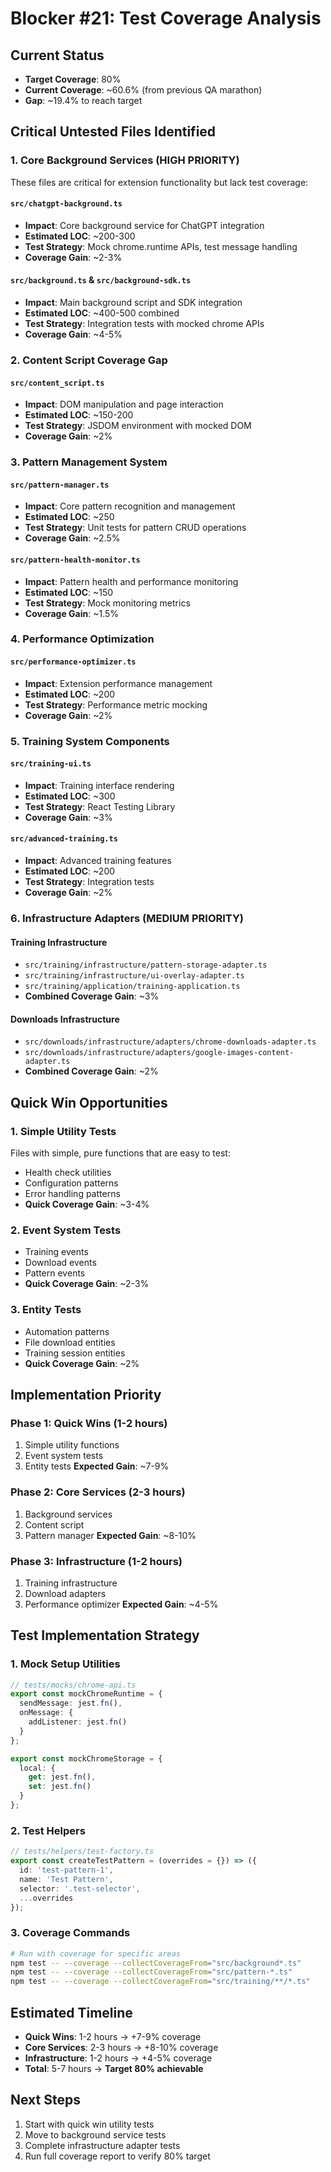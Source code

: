 # Blocker #21: Test Coverage Analysis

## Current Status
- **Target Coverage**: 80%
- **Current Coverage**: ~60.6% (from previous QA marathon)
- **Gap**: ~19.4% to reach target

## Critical Untested Files Identified

### 1. Core Background Services (HIGH PRIORITY)
These files are critical for extension functionality but lack test coverage:

#### `src/chatgpt-background.ts`
- **Impact**: Core background service for ChatGPT integration
- **Estimated LOC**: ~200-300
- **Test Strategy**: Mock chrome.runtime APIs, test message handling
- **Coverage Gain**: ~2-3%

#### `src/background.ts` & `src/background-sdk.ts`
- **Impact**: Main background script and SDK integration
- **Estimated LOC**: ~400-500 combined
- **Test Strategy**: Integration tests with mocked chrome APIs
- **Coverage Gain**: ~4-5%

### 2. Content Script Coverage Gap
#### `src/content_script.ts`
- **Impact**: DOM manipulation and page interaction
- **Estimated LOC**: ~150-200
- **Test Strategy**: JSDOM environment with mocked DOM
- **Coverage Gain**: ~2%

### 3. Pattern Management System
#### `src/pattern-manager.ts`
- **Impact**: Core pattern recognition and management
- **Estimated LOC**: ~250
- **Test Strategy**: Unit tests for pattern CRUD operations
- **Coverage Gain**: ~2.5%

#### `src/pattern-health-monitor.ts`
- **Impact**: Pattern health and performance monitoring
- **Estimated LOC**: ~150
- **Test Strategy**: Mock monitoring metrics
- **Coverage Gain**: ~1.5%

### 4. Performance Optimization
#### `src/performance-optimizer.ts`
- **Impact**: Extension performance management
- **Estimated LOC**: ~200
- **Test Strategy**: Performance metric mocking
- **Coverage Gain**: ~2%

### 5. Training System Components
#### `src/training-ui.ts`
- **Impact**: Training interface rendering
- **Estimated LOC**: ~300
- **Test Strategy**: React Testing Library
- **Coverage Gain**: ~3%

#### `src/advanced-training.ts`
- **Impact**: Advanced training features
- **Estimated LOC**: ~200
- **Test Strategy**: Integration tests
- **Coverage Gain**: ~2%

### 6. Infrastructure Adapters (MEDIUM PRIORITY)
#### Training Infrastructure
- `src/training/infrastructure/pattern-storage-adapter.ts`
- `src/training/infrastructure/ui-overlay-adapter.ts`
- `src/training/application/training-application.ts`
- **Combined Coverage Gain**: ~3%

#### Downloads Infrastructure
- `src/downloads/infrastructure/adapters/chrome-downloads-adapter.ts`
- `src/downloads/infrastructure/adapters/google-images-content-adapter.ts`
- **Combined Coverage Gain**: ~2%

## Quick Win Opportunities

### 1. Simple Utility Tests
Files with simple, pure functions that are easy to test:
- Health check utilities
- Configuration patterns
- Error handling patterns
- **Quick Coverage Gain**: ~3-4%

### 2. Event System Tests
- Training events
- Download events
- Pattern events
- **Quick Coverage Gain**: ~2-3%

### 3. Entity Tests
- Automation patterns
- File download entities
- Training session entities
- **Quick Coverage Gain**: ~2%

## Implementation Priority

### Phase 1: Quick Wins (1-2 hours)
1. Simple utility functions
2. Event system tests
3. Entity tests
**Expected Gain**: ~7-9%

### Phase 2: Core Services (2-3 hours)
1. Background services
2. Content script
3. Pattern manager
**Expected Gain**: ~8-10%

### Phase 3: Infrastructure (1-2 hours)
1. Training infrastructure
2. Download adapters
3. Performance optimizer
**Expected Gain**: ~4-5%

## Test Implementation Strategy

### 1. Mock Setup Utilities
```typescript
// tests/mocks/chrome-api.ts
export const mockChromeRuntime = {
  sendMessage: jest.fn(),
  onMessage: {
    addListener: jest.fn()
  }
};

export const mockChromeStorage = {
  local: {
    get: jest.fn(),
    set: jest.fn()
  }
};
```

### 2. Test Helpers
```typescript
// tests/helpers/test-factory.ts
export const createTestPattern = (overrides = {}) => ({
  id: 'test-pattern-1',
  name: 'Test Pattern',
  selector: '.test-selector',
  ...overrides
});
```

### 3. Coverage Commands
```bash
# Run with coverage for specific areas
npm test -- --coverage --collectCoverageFrom="src/background*.ts"
npm test -- --coverage --collectCoverageFrom="src/pattern-*.ts"
npm test -- --coverage --collectCoverageFrom="src/training/**/*.ts"
```

## Estimated Timeline
- **Quick Wins**: 1-2 hours → +7-9% coverage
- **Core Services**: 2-3 hours → +8-10% coverage
- **Infrastructure**: 1-2 hours → +4-5% coverage
- **Total**: 5-7 hours → **Target 80% achievable**

## Next Steps
1. Start with quick win utility tests
2. Move to background service tests
3. Complete infrastructure adapter tests
4. Run full coverage report to verify 80% target
